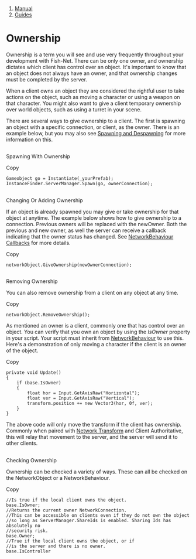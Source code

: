 1.  [Manual](/docs/manual)
3.  [Guides](/docs/manual/guides)

# Ownership

Ownership is a term you will see and use very frequently throughout your development with Fish-Net. There can be only one owner, and ownership dictates which client has control over an object. It's important to know that an object does not always have an owner, and that ownership changes must be completed by the server.

When a client owns an object they are considered the rightful user to take actions on the object, such as moving a character or using a weapon on that character. You might also want to give a client temporary ownership over world objects, such as using a turret in your scene.

There are several ways to give ownership to a client. The first is spawning an object with a specific connection, or client, as the owner. There is an example below, but you may also see [Spawning and Despawning](/docs/manual/guides/spawning) for more information on this.

## 


Spawning With Ownership

Copy

    Gameobject go = Instantiate(_yourPrefab);
    InstanceFinder.ServerManager.Spawn(go, ownerConnection);

## 


Changing Or Adding Ownership

If an object is already spawned you may give or take ownership for that object at anytime. The example below shows how to give ownership to a connection. Previous owners will be replaced with the newOwner. Both the previous and new owner, as well the server can receive a callback indicating that the owner status has changed. See [NetworkBehaviour Callbacks](/docs/manual/guides/network-behaviour-guides) for more details.

Copy

    networkObject.GiveOwnership(newOwnerConnection);

## 


Removing Ownership

You can also remove ownership from a client on any object at any time.

Copy

    networkObject.RemoveOwnership();

As mentioned an owner is a client, commonly one that has control over an object. You can verify that you own an object by using the _IsOwner_ property in your script. Your script must inherit from [NetworkBehaviour](/docs/manual/guides/components/network-behaviour-components) to use this. Here's a demonstration of only moving a character if the client is an owner of the object.

Copy

    private void Update()
    {
        if (base.IsOwner)
        {
            float hor = Input.GetAxisRaw("Horizontal");
            float ver = Input.GetAxisRaw("Vertical");
            transform.position += new Vector3(hor, 0f, ver);
        }
    }

The above code will only move the transform if the client has ownership. Commonly when paired with [Network Transform](/docs/manual/guides/components/network-transform) and Client Authoritative, this will relay that movement to the server, and the server will send it to other clients.

## 


Checking Ownership

Ownership can be checked a variety of ways. These can all be checked on the NetworkObject or a NetworkBehaviour.

Copy

    //Is true if the local client owns the object.
    base.IsOwner;
    //Returns the current owner NetworkConnection.
    //This can be accessible on clients even if they do not own the object
    //so long as ServerManager.ShareIds is enabled. Sharing Ids has absolutely no
    //security risk.
    base.Owner;
    //True if the local client owns the object, or if
    //is the server and there is no owner.
    base.IsController